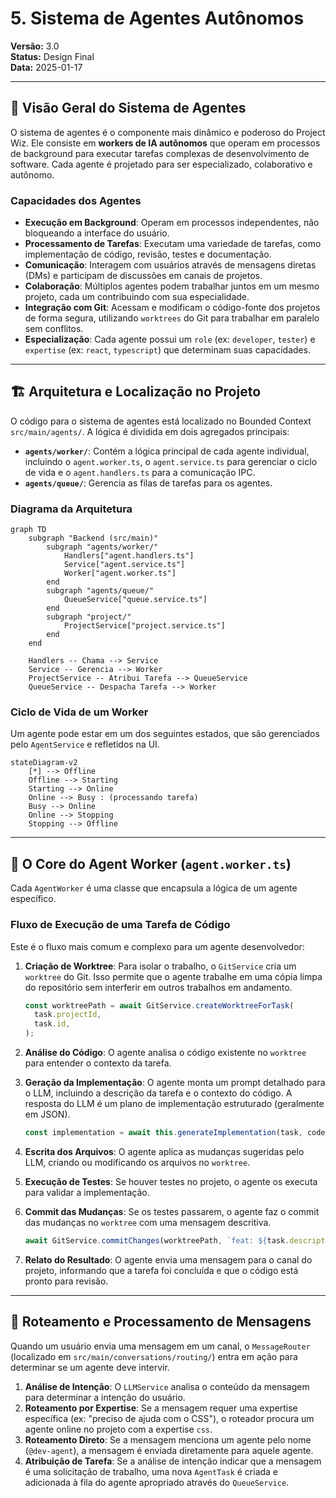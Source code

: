# 5. Sistema de Agentes Autônomos

**Versão:** 3.0  
**Status:** Design Final  
**Data:** 2025-01-17

---

## 🎯 Visão Geral do Sistema de Agentes

O sistema de agentes é o componente mais dinâmico e poderoso do Project Wiz. Ele consiste em **workers de IA autônomos** que operam em processos de background para executar tarefas complexas de desenvolvimento de software. Cada agente é projetado para ser especializado, colaborativo e autônomo.

### Capacidades dos Agentes

- **Execução em Background**: Operam em processos independentes, não bloqueando a interface do usuário.
- **Processamento de Tarefas**: Executam uma variedade de tarefas, como implementação de código, revisão, testes e documentação.
- **Comunicação**: Interagem com usuários através de mensagens diretas (DMs) e participam de discussões em canais de projetos.
- **Colaboração**: Múltiplos agentes podem trabalhar juntos em um mesmo projeto, cada um contribuindo com sua especialidade.
- **Integração com Git**: Acessam e modificam o código-fonte dos projetos de forma segura, utilizando `worktrees` do Git para trabalhar em paralelo sem conflitos.
- **Especialização**: Cada agente possui um `role` (ex: `developer`, `tester`) e `expertise` (ex: `react`, `typescript`) que determinam suas capacidades.

---

## 🏗️ Arquitetura e Localização no Projeto

O código para o sistema de agentes está localizado no Bounded Context `src/main/agents/`. A lógica é dividida em dois agregados principais:

- **`agents/worker/`**: Contém a lógica principal de cada agente individual, incluindo o `agent.worker.ts`, o `agent.service.ts` para gerenciar o ciclo de vida e o `agent.handlers.ts` para a comunicação IPC.
- **`agents/queue/`**: Gerencia as filas de tarefas para os agentes.

### Diagrama da Arquitetura

```mermaid
graph TD
    subgraph "Backend (src/main)"
        subgraph "agents/worker/"
            Handlers["agent.handlers.ts"]
            Service["agent.service.ts"]
            Worker["agent.worker.ts"]
        end
        subgraph "agents/queue/"
            QueueService["queue.service.ts"]
        end
        subgraph "project/"
            ProjectService["project.service.ts"]
        end
    end

    Handlers -- Chama --> Service
    Service -- Gerencia --> Worker
    ProjectService -- Atribui Tarefa --> QueueService
    QueueService -- Despacha Tarefa --> Worker
```

### Ciclo de Vida de um Worker

Um agente pode estar em um dos seguintes estados, que são gerenciados pelo `AgentService` e refletidos na UI.

```mermaid
stateDiagram-v2
    [*] --> Offline
    Offline --> Starting
    Starting --> Online
    Online --> Busy : (processando tarefa)
    Busy --> Online
    Online --> Stopping
    Stopping --> Offline
```

---

## 🤖 O Core do Agent Worker (`agent.worker.ts`)

Cada `AgentWorker` é uma classe que encapsula a lógica de um agente específico.

### Fluxo de Execução de uma Tarefa de Código

Este é o fluxo mais comum e complexo para um agente desenvolvedor:

1.  **Criação de Worktree**: Para isolar o trabalho, o `GitService` cria um `worktree` do Git. Isso permite que o agente trabalhe em uma cópia limpa do repositório sem interferir em outros trabalhos em andamento.

    ```typescript
    const worktreePath = await GitService.createWorktreeForTask(
      task.projectId,
      task.id,
    );
    ```

2.  **Análise do Código**: O agente analisa o código existente no `worktree` para entender o contexto da tarefa.

3.  **Geração da Implementação**: O agente monta um prompt detalhado para o LLM, incluindo a descrição da tarefa e o contexto do código. A resposta do LLM é um plano de implementação estruturado (geralmente em JSON).

    ```typescript
    const implementation = await this.generateImplementation(task, codeContext);
    ```

4.  **Escrita dos Arquivos**: O agente aplica as mudanças sugeridas pelo LLM, criando ou modificando os arquivos no `worktree`.

5.  **Execução de Testes**: Se houver testes no projeto, o agente os executa para validar a implementação.

6.  **Commit das Mudanças**: Se os testes passarem, o agente faz o commit das mudanças no `worktree` com uma mensagem descritiva.

    ```typescript
    await GitService.commitChanges(worktreePath, `feat: ${task.description}`);
    ```

7.  **Relato do Resultado**: O agente envia uma mensagem para o canal do projeto, informando que a tarefa foi concluída e que o código está pronto para revisão.

---

## 💬 Roteamento e Processamento de Mensagens

Quando um usuário envia uma mensagem em um canal, o `MessageRouter` (localizado em `src/main/conversations/routing/`) entra em ação para determinar se um agente deve intervir.

1.  **Análise de Intenção**: O `LLMService` analisa o conteúdo da mensagem para determinar a intenção do usuário.
2.  **Roteamento por Expertise**: Se a mensagem requer uma expertise específica (ex: "preciso de ajuda com o CSS"), o roteador procura um agente online no projeto com a expertise `css`.
3.  **Roteamento Direto**: Se a mensagem menciona um agente pelo nome (`@dev-agent`), a mensagem é enviada diretamente para aquele agente.
4.  **Atribuição de Tarefa**: Se a análise de intenção indicar que a mensagem é uma solicitação de trabalho, uma nova `AgentTask` é criada e adicionada à fila do agente apropriado através do `QueueService`.
